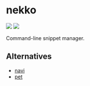 # nekko

[![](https://github.com/Ryooooooga/nekko/actions/workflows/build.yml/badge.svg)](https://github.com/Ryooooooga/nekko/actions/workflows/build.yml)
[![](https://badgen.net/crates/v/nekko)](https://crates.io/crates/nekko)

Command-line snippet manager.

## Alternatives

- [navi](https://github.com/denisidoro/navi)
- [pet](https://github.com/knqyf263/pet)

